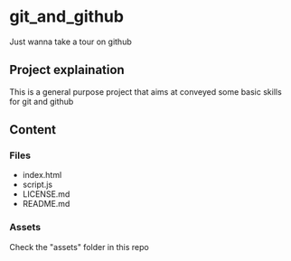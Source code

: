 # git_and_github

Just wanna take a tour on github

## Project explaination

This is a general purpose project that aims at conveyed some basic skills for git and github

## Content

### Files

- index.html
- script.js
- LICENSE.md
- README.md

### Assets

Check the "assets" folder in this repo
